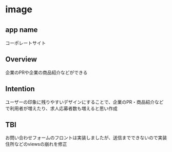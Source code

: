 # image 

## app name　
コーポレートサイト

## Overview
企業のPRや企業の商品紹介などができる

## Intention
ユーザーの印象に残りやすいデザインにすることで、企業のPR・商品紹介などで利用者が増えたり、求人応募者数も増えると思い作成

## TBI
お問い合わせフォームのフロントは実装しましたが、送信までできないので実装<br>
住所などのviewsの崩れを修正
